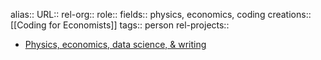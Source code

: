 alias::
URL::
rel-org::
role::
fields:: physics, economics, coding
creations:: [[Coding for Economists]]
tags:: person
rel-projects::

- [Physics, economics, data science, & writing](https://aeturrell.com/)
